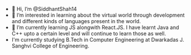 - 👋 Hi, I’m @SiddhantShah14
- 👀 I’m interested in learning about the virtual world through development and different kinds of languages present in the world.
- 🌱 I’m currently learning JS alongwith React.JS. I have learnt Java and C++ upto a certain level and will continue to learn those as well.
- I'm currently studying B.Tech in Computer Engineering at Dwarkadas J. Sanghvi College of Engineering. 
